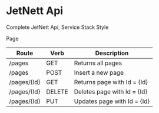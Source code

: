 JetNett Api
======================

Complete JetNett Api, Service Stack Style

Page

| Route | Verb |Description |
|------|-------|-------------|
| /pages | GET | Returns all pages |
| /pages | POST | Insert a new page |
| /pages/{Id} | GET | Returns page with Id = {Id} |
| /pages/{Id} | DELETE | Deletes page with Id = {Id} |
| /pages/{Id} | PUT | Updates page with Id = {Id} |
